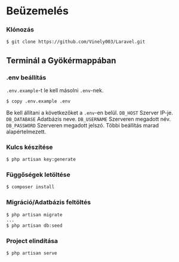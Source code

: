 # Beüzemelés
### Klónozás
```bash
$ git clone https://github.com/Vinely003/Laravel.git
```
## Terminál a Gyökérmappában
### .env beállítás
```.env.example```-t le kell másolni ```.env```-nek. 
```bash
$ copy .env.example .env
```
Be kell állítani a következőket a ```.env```-en belül. 
```DB_HOST``` Szerver IP-je. 
```DB_DATABASE``` Adatbázis neve. 
```DB_USERNAME``` Szerveren megadott név. 
```DB_PASSWORD``` Szerveren megadott jelszó. 
Többi beállítás marad alapértelmezett.
### Kulcs készítése
```bash
$ php artisan key:generate
```
### Függőségek letöltése
```bash
$ composer install
```
### Migráció/Adatbázis feltöltés
```bash 
$ php artisan migrate
...
$ php artisan db:seed
```
### Project elindítása
```bash
$ php artisan serve
```